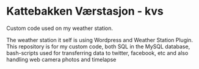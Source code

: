 # Kattebakken Værstasjon - kvs 

Custom code used on my weather station. 

The weather station it self is using Wordpress and Weather Station Plugin. 
This repository is for my custom code, both SQL in the MySQL database, bash-scripts used for transferring data to twitter, facebook, etc and also handling web camera photos and timelapse
